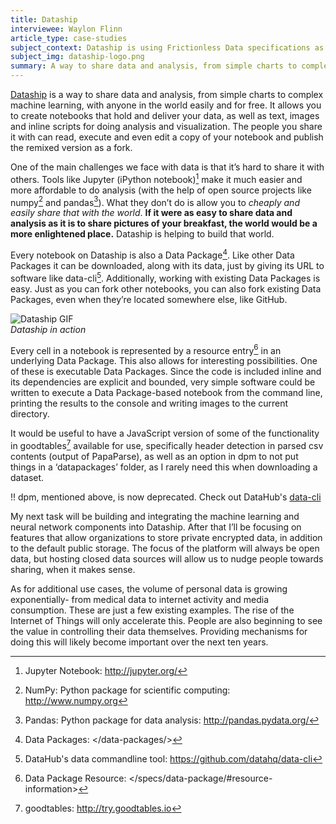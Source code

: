 ```yaml
---
title: Dataship
interviewee: Waylon Flinn
article_type: case-studies
subject_context: Dataship is using Frictionless Data specifications as the basis for its easy to execute, edit and share notebooks for data analysis.
subject_img: dataship-logo.png
summary: A way to share data and analysis, from simple charts to complex machine learning, with anyone in the world easily and for free.
---
```


[Dataship](https://dataship.io/) is a way to share data and analysis, from simple charts to complex machine learning, with anyone in the world easily and for free. It allows you to create notebooks that hold and deliver your data, as well as text, images and inline scripts for doing analysis and visualization. The people you share it with can read, execute and even edit a copy of your notebook and publish the remixed version as a fork.

One of the main challenges we face with data is that it’s hard to share it with others. Tools like Jupyter (iPython notebook)[^jupyter] make it much easier and more affordable to do analysis (with the help of open source projects like numpy[^numpy] and pandas[^pandas]). What they don’t do is allow you to *cheaply and easily share that with the world*. **If it were as easy to share data and analysis as it is to share pictures of your breakfast, the world would be a more enlightened place.** Dataship is helping to build that world.

Every notebook on Dataship is also a Data Package[^datapackage]. Like other Data Packages it can be downloaded, along with its data, just by giving its URL to software like data-cli[^data-cli]. Additionally, working with existing Data Packages is easy. Just as you can fork other notebooks, you can also fork existing Data Packages, even when they’re located somewhere else, like GitHub.

![Dataship GIF](./dataship.gif) <br/> *Dataship in action*

Every cell in a notebook is represented by a resource entry[^resource] in an underlying Data Package. This also allows for interesting possibilities. One of these is executable Data Packages. Since the code is included inline and its dependencies are explicit and bounded, very simple software could be written to execute a Data Package-based notebook from the command line, printing the results to the console and writing images to the current directory.

It would be useful to have a JavaScript version of some of the functionality in goodtables[^goodtables] available for use, specifically header detection in parsed csv contents (output of PapaParse), as well as an option in dpm to not put things in a ‘datapackages’ folder, as I rarely need this when downloading a dataset.

!! dpm, mentioned above, is now deprecated. Check out DataHub's [data-cli](https://github.com/datahq/data-cli)

My next task will be building and integrating the machine learning and neural network components into Dataship. After that I’ll be focusing on features that allow organizations to store private encrypted data, in addition to the default public storage. The focus of the platform will always be open data, but hosting closed data sources will allow us to nudge people towards sharing, when it makes sense.

As for additional use cases, the volume of personal data is growing exponentially- from medical data to internet activity and media consumption. These are just a few existing examples. The rise of the Internet of Things will only accelerate this. People are also beginning to see the value in controlling their data themselves. Providing mechanisms for doing this will likely become important over the next ten years.

[^jupyter]: Jupyter Notebook: <http://jupyter.org/>
[^resource]: Data Package Resource: </specs/data-package/#resource-information>
[^numpy]: NumPy: Python package for scientific computing: <http://www.numpy.org>
[^pandas]: Pandas: Python package for data analysis: <http://pandas.pydata.org/>
[^datapackage]: Data Packages: </data-packages/>
[^data-cli]: DataHub's data commandline tool: <https://github.com/datahq/data-cli>
[^goodtables]: goodtables: <http://try.goodtables.io>
